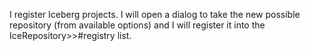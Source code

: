 I register Iceberg projects.
I will open a dialog to take the new possible repository (from available options) and I will register it into the IceRepository>>#registry list.